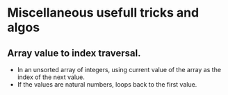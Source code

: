 # Miscellaneous usefull tricks and algos

## Array value to index traversal.
- In an unsorted array of integers, using current value of the array as the index of the next value.
- If the values are natural numbers, loops back to the first value. 
